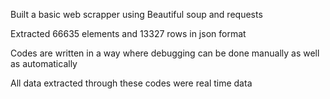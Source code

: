 Built a basic web scrapper using Beautiful soup and requests


Extracted 66635 elements and 13327 rows in json format


Codes are written in a way where debugging can be done manually as well as automatically


All data extracted through these codes were real time data
